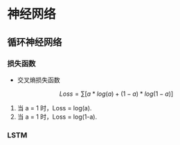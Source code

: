 # 神经网络


## 循环神经网络


### 损失函数 

- 交叉熵损失函数

$$
Loss = \sum{[a*log(a)+(1-a)*log(1-a)]}
$$

1. 当 a = 1 时，Loss = log(a).
2. 当 a = 1 时，Loss = log(1-a).

### LSTM


